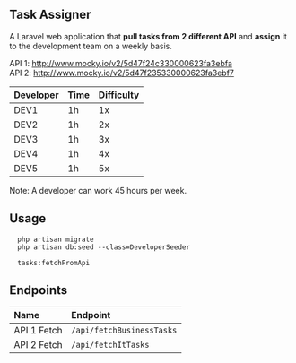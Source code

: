 ## Task Assigner

A Laravel web application that **pull tasks from 2 different API** and **assign** it to the development team on a weekly basis.

API 1: http://www.mocky.io/v2/5d47f24c330000623fa3ebfa <br>
API 2: http://www.mocky.io/v2/5d47f235330000623fa3ebf7

|Developer | Time | Difficulty|
|-----|------|-------|
|DEV1 | 1h   | 1x|
|DEV2 | 1h   | 2x|
|DEV3 | 1h   | 3x|
|DEV4 | 1h   | 4x |
|DEV5 | 1h   | 5x |

Note: A developer can work 45 hours per week.

## Usage

```
  php artisan migrate
  php artisan db:seed --class=DeveloperSeeder
  
  tasks:fetchFromApi
```

## Endpoints

| Name        | Endpoint                  |
|:------------|:--------------------------|
| API 1 Fetch | `/api/fetchBusinessTasks` |
| API 2 Fetch | `/api/fetchItTasks`       |
